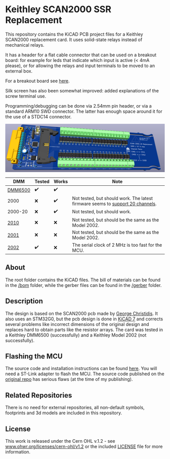 Keithley SCAN2000 SSR Replacement
===================

This repository contains the KiCAD PCB project files for a Keithley SCAN2000 replacement card. It uses solid-state relays instead of mechanical relays.

It has a header for a flat cable connector that can be used on a breakout board:
for example for leds that indicate which input is active (< 4mA please), or for allowing the relays and input terminals to be moved to an external box.

For a breakout board see [here](https://github.com/hb020/SCAN2000_breakout).

Silk screen has also been somewhat improved: added explanations of the screw terminal use.

Programming/debugging can be done via 2.54mm pin header, or via a standard ARM10 SWD connector. The latter has enough space around it for the use of a STDC14 connector.

![Keithley SCAN2000 board](images/pcb.png)

|DMM|Tested|Works|Note|
|--|--|--|--|
|[DMM6500](https://www.tek.com/en/products/keithley/digital-multimeter/dmm6500)|:heavy_check_mark:|:heavy_check_mark:||
|2000|:x:|:heavy_check_mark:|Not tested, but should work. The latest firmware seems to [support 20 channels](https://www.eevblog.com/forum/circuit-studio/example-project-20-channel-solid-state-scan-card-for-k2000-dmm/msg3101128/#msg3101128).|
|2000-20|:x:|:heavy_check_mark:|Not tested, but should work.|
|[2010](https://www.tek.com/en/products/keithley/digital-multimeter/2010-series)|:x:|:x:|Not tested, but should be the same as the Model 2002.|
|[2001](https://www.tek.com/en/products/keithley/digital-multimeter/2001-series)|:x:|:x:|Not tested, but should be the same as the Model 2002.|
|[2002](https://www.tek.com/en/products/keithley/digital-multimeter/2002-series)|:heavy_check_mark:|:x:|The serial clock of 2 MHz is too fast for the MCU.|

About
-----
The root folder contains the KiCAD files. The bill of materials can be found in the [/bom](bom/) folder, while the gerber files can be found in the [/gerber](gerber/) folder.

Description
-------------------
The design is based on the SCAN2000 pcb made by [George Christidis](https://github.com/macgeorge/SCAN2000STM32). It also uses an STM32G0, but the pcb design is done in [KiCAD 7](https://www.kicad.org/) and corrects several problems like incorrect dimensions of the original design and replaces hard to obtain parts like the resistor arrays. The card was tested in a Keithley DMM6500 (successfully) and a Keithley Model 2002 (not successfully).

Flashing the MCU
-------------------
The source code and installation instructions can be found [here](https://github.com/hb020/SCAN2000_Firmware). You will need a ST-Link adapter to flash the MCU.
The source code published on the [original repo](https://github.com/PatrickBaus/SCAN2000_Firmware) has serious flaws (at the time of my publishing).

Related Repositories
--------------------

There is no need for external repositories, all non-default symbols, footprints and 3d models are included in this repository.

License
-------
This work is released under the Cern OHL v.1.2 - see www.ohwr.org/licenses/cern-ohl/v1.2 or the included [LICENSE](LICENSE) file for more information.

